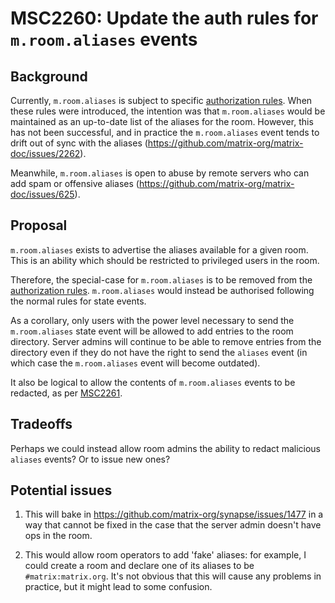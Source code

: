 # MSC2260: Update the auth rules for `m.room.aliases` events

## Background

Currently, `m.room.aliases` is subject to specific [authorization
rules](https://matrix.org/docs/spec/rooms/v1#authorization-rules). When these
rules were introduced, the intention was that `m.room.aliases` would be
maintained as an up-to-date list of the aliases for the room. However, this has
not been successful, and in practice the `m.room.aliases` event tends to drift
out of sync with the aliases (https://github.com/matrix-org/matrix-doc/issues/2262).

Meanwhile, `m.room.aliases` is open to abuse by remote servers who can add spam
or offensive aliases (https://github.com/matrix-org/matrix-doc/issues/625).

## Proposal

`m.room.aliases` exists to advertise the aliases available for a given
room. This is an ability which should be restricted to privileged users in the
room.

Therefore, the special-case for `m.room.aliases` is to be removed from the
[authorization
rules](https://matrix.org/docs/spec/rooms/v1#authorization-rules). `m.room.aliases`
would instead be authorised following the normal rules for state events.

As a corollary, only users with the power level necessary to send the
`m.room.aliases` state event will be allowed to add entries to the room
directory. Server admins will continue to be able to remove entries from the
directory even if they do not have the right to send the `aliases` event (in
which case the `m.room.aliases` event will become outdated).

It also be logical to allow the contents of `m.room.aliases` events to be
redacted, as per [MSC2261](https://github.com/matrix-org/matrix-doc/issues/2261).

## Tradeoffs

Perhaps we could instead allow room admins the ability to redact malicious
`aliases` events? Or to issue new ones?

## Potential issues

1. This will bake in https://github.com/matrix-org/synapse/issues/1477 in a way
   that cannot be fixed in the case that the server admin doesn't have ops in
   the room.

2. This would allow room operators to add 'fake' aliases: for example, I could
   create a room and declare one of its aliases to be
   `#matrix:matrix.org`. It's not obvious that this will cause any problems in
   practice, but it might lead to some confusion.
